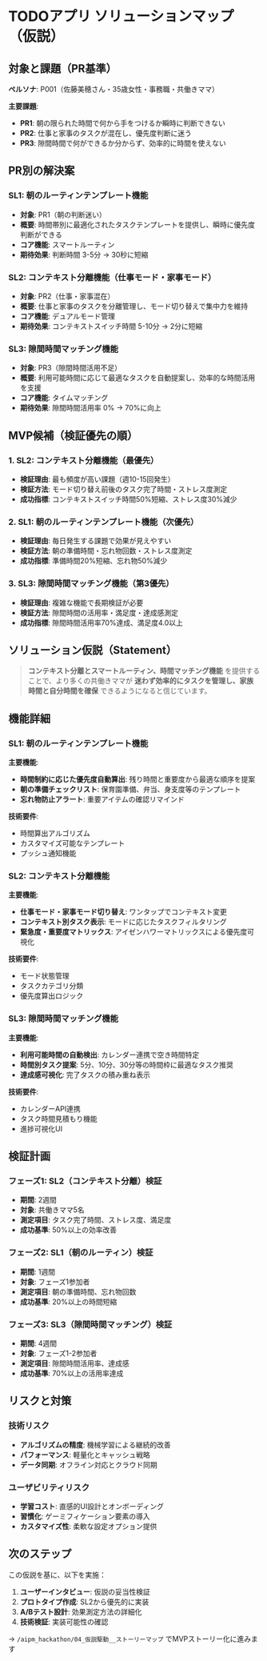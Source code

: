 # TODOアプリ ソリューションマップ（仮説）

## 対象と課題（PR基準）

**ペルソナ**: P001（佐藤美穂さん・35歳女性・事務職・共働きママ）

**主要課題**:
- **PR1**: 朝の限られた時間で何から手をつけるか瞬時に判断できない
- **PR2**: 仕事と家事のタスクが混在し、優先度判断に迷う
- **PR3**: 隙間時間で何ができるか分からず、効率的に時間を使えない

## PR別の解決案

### SL1: 朝のルーティンテンプレート機能
- **対象**: PR1（朝の判断迷い）
- **概要**: 時間帯別に最適化されたタスクテンプレートを提供し、瞬時に優先度判断ができる
- **コア機能**: スマートルーティン
- **期待効果**: 判断時間 3-5分 → 30秒に短縮

### SL2: コンテキスト分離機能（仕事モード・家事モード）
- **対象**: PR2（仕事・家事混在）
- **概要**: 仕事と家事のタスクを分離管理し、モード切り替えで集中力を維持
- **コア機能**: デュアルモード管理
- **期待効果**: コンテキストスイッチ時間 5-10分 → 2分に短縮

### SL3: 隙間時間マッチング機能
- **対象**: PR3（隙間時間活用不足）
- **概要**: 利用可能時間に応じて最適なタスクを自動提案し、効率的な時間活用を支援
- **コア機能**: タイムマッチング
- **期待効果**: 隙間時間活用率 0% → 70%に向上

## MVP候補（検証優先の順）

### 1. SL2: コンテキスト分離機能（最優先）
- **検証理由**: 最も頻度が高い課題（週10-15回発生）
- **検証方法**: モード切り替え前後のタスク完了時間・ストレス度測定
- **成功指標**: コンテキストスイッチ時間50%短縮、ストレス度30%減少

### 2. SL1: 朝のルーティンテンプレート機能（次優先）
- **検証理由**: 毎日発生する課題で効果が見えやすい
- **検証方法**: 朝の準備時間・忘れ物回数・ストレス度測定
- **成功指標**: 準備時間20%短縮、忘れ物50%減少

### 3. SL3: 隙間時間マッチング機能（第3優先）
- **検証理由**: 複雑な機能で長期検証が必要
- **検証方法**: 隙間時間の活用率・満足度・達成感測定
- **成功指標**: 隙間時間活用率70%達成、満足度4.0以上

## ソリューション仮説（Statement）

> **コンテキスト分離とスマートルーティン、時間マッチング機能** を提供することで、より多くの共働きママが **迷わず効率的にタスクを管理し、家族時間と自分時間を確保** できるようになると信じています。

## 機能詳細

### SL1: 朝のルーティンテンプレート機能
**主要機能**:
- **時間制約に応じた優先度自動算出**: 残り時間と重要度から最適な順序を提案
- **朝の準備チェックリスト**: 保育園準備、弁当、身支度等のテンプレート
- **忘れ物防止アラート**: 重要アイテムの確認リマインド

**技術要件**:
- 時間算出アルゴリズム
- カスタマイズ可能なテンプレート
- プッシュ通知機能

### SL2: コンテキスト分離機能
**主要機能**:
- **仕事モード・家事モード切り替え**: ワンタップでコンテキスト変更
- **コンテキスト別タスク表示**: モードに応じたタスクフィルタリング
- **緊急度・重要度マトリックス**: アイゼンハワーマトリックスによる優先度可視化

**技術要件**:
- モード状態管理
- タスクカテゴリ分類
- 優先度算出ロジック

### SL3: 隙間時間マッチング機能
**主要機能**:
- **利用可能時間の自動検出**: カレンダー連携で空き時間特定
- **時間別タスク提案**: 5分、10分、30分等の時間枠に最適なタスク推奨
- **達成感可視化**: 完了タスクの積み重ね表示

**技術要件**:
- カレンダーAPI連携
- タスク時間見積もり機能
- 進捗可視化UI

## 検証計画

### フェーズ1: SL2（コンテキスト分離）検証
- **期間**: 2週間
- **対象**: 共働きママ5名
- **測定項目**: タスク完了時間、ストレス度、満足度
- **成功基準**: 50%以上の効率改善

### フェーズ2: SL1（朝のルーティン）検証
- **期間**: 1週間
- **対象**: フェーズ1参加者
- **測定項目**: 朝の準備時間、忘れ物回数
- **成功基準**: 20%以上の時間短縮

### フェーズ3: SL3（隙間時間マッチング）検証
- **期間**: 4週間
- **対象**: フェーズ1-2参加者
- **測定項目**: 隙間時間活用率、達成感
- **成功基準**: 70%以上の活用率達成

## リスクと対策

### 技術リスク
- **アルゴリズムの精度**: 機械学習による継続的改善
- **パフォーマンス**: 軽量化とキャッシュ戦略
- **データ同期**: オフライン対応とクラウド同期

### ユーザビリティリスク
- **学習コスト**: 直感的UI設計とオンボーディング
- **習慣化**: ゲーミフィケーション要素の導入
- **カスタマイズ性**: 柔軟な設定オプション提供

## 次のステップ

この仮説を基に、以下を実施：

1. **ユーザーインタビュー**: 仮説の妥当性検証
2. **プロトタイプ作成**: SL2から優先的に実装
3. **A/Bテスト設計**: 効果測定方法の詳細化
4. **技術検証**: 実装可能性の確認

→ `/aipm_hackathon/04_仮説駆動__ストーリーマップ` でMVPストーリー化に進みます
